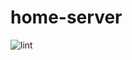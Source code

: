 # home-server
![lint](https://github.com/AlexMikhalochkin/home-server/actions/workflows/lint-docker.yaml/badge.svg)

